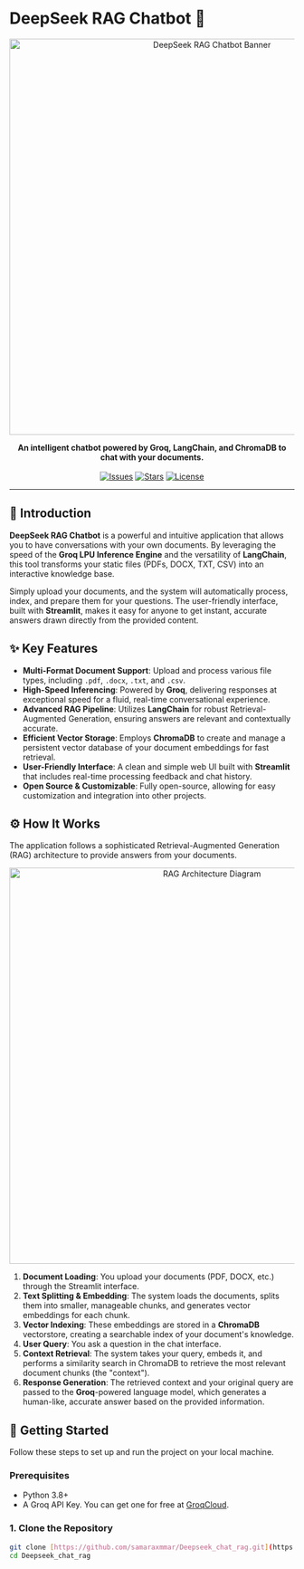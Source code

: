# DeepSeek RAG Chatbot 🤖

<p align="center">
  <img src="https://user-images.githubusercontent.com/74038190/219923831-5843447c-1748-423c-9118-24989e226165.png" alt="DeepSeek RAG Chatbot Banner" width="700">
</p>

<p align="center">
    <b>An intelligent chatbot powered by Groq, LangChain, and ChromaDB to chat with your documents.</b>
<br/><br/>
    <a href="https://github.com/samaraxmmar/Deepseek_chat_rag/issues"><img src="https://img.shields.io/github/issues/samaraxmmar/Deepseek_chat_rag?style=for-the-badge&color=brightgreen" alt="Issues"></a>
    <a href="https://github.com/samaraxmmar/Deepseek_chat_rag/stargazers"><img src="https://img.shields.io/github/stars/samaraxmmar/Deepseek_chat_rag?style=for-the-badge&color=f0c60f" alt="Stars"></a>
    <a href="https://github.com/samaraxmmar/Deepseek_chat_rag/blob/main/LICENSE"><img src="https://img.shields.io/github/license/samaraxmmar/Deepseek_chat_rag?style=for-the-badge&color=blue" alt="License"></a>
</p>

---

## 🌟 Introduction

**DeepSeek RAG Chatbot** is a powerful and intuitive application that allows you to have conversations with your own documents. By leveraging the speed of the **Groq LPU Inference Engine** and the versatility of **LangChain**, this tool transforms your static files (PDFs, DOCX, TXT, CSV) into an interactive knowledge base.

Simply upload your documents, and the system will automatically process, index, and prepare them for your questions. The user-friendly interface, built with **Streamlit**, makes it easy for anyone to get instant, accurate answers drawn directly from the provided content.

## ✨ Key Features

* **Multi-Format Document Support**: Upload and process various file types, including `.pdf`, `.docx`, `.txt`, and `.csv`.
* **High-Speed Inferencing**: Powered by **Groq**, delivering responses at exceptional speed for a fluid, real-time conversational experience.
* **Advanced RAG Pipeline**: Utilizes **LangChain** for robust Retrieval-Augmented Generation, ensuring answers are relevant and contextually accurate.
* **Efficient Vector Storage**: Employs **ChromaDB** to create and manage a persistent vector database of your document embeddings for fast retrieval.
* **User-Friendly Interface**: A clean and simple web UI built with **Streamlit** that includes real-time processing feedback and chat history.
* **Open Source & Customizable**: Fully open-source, allowing for easy customization and integration into other projects.

## ⚙️ How It Works

The application follows a sophisticated Retrieval-Augmented Generation (RAG) architecture to provide answers from your documents.

<p align="center">
  <img src="[https://www.google.com/imgres?q=RAG%20Architecture%20Diagram&imgurl=https%3A%2F%2Fwww.deepchecks.com%2Fwp-content%2Fuploads%2F2024%2F10%2Fimg-rag-architecture-model.jpg&imgrefurl=https%3A%2F%2Fwww.deepchecks.com%2Fglossary%2Frag-architecture%2F&docid=77NHblHjJBDcLM&tbnid=tAnnhoVChABTzM&vet=12ahUKEwjLnqut7N-NAxXW_rsIHUhsGNQQM3oECGYQAA..i&w=680&h=346&hcb=2&ved=2ahUKEwjLnqut7N-NAxXW_rsIHUhsGNQQM3oECGYQAA](https://www.deepchecks.com/wp-content/uploads/2024/10/img-rag-architecture-model.jpg)" alt="RAG Architecture Diagram" width="700">
</p>

1.  **Document Loading**: You upload your documents (PDF, DOCX, etc.) through the Streamlit interface.
2.  **Text Splitting & Embedding**: The system loads the documents, splits them into smaller, manageable chunks, and generates vector embeddings for each chunk.
3.  **Vector Indexing**: These embeddings are stored in a **ChromaDB** vectorstore, creating a searchable index of your document's knowledge.
4.  **User Query**: You ask a question in the chat interface.
5.  **Context Retrieval**: The system takes your query, embeds it, and performs a similarity search in ChromaDB to retrieve the most relevant document chunks (the "context").
6.  **Response Generation**: The retrieved context and your original query are passed to the **Groq**-powered language model, which generates a human-like, accurate answer based on the provided information.

## 🚀 Getting Started

Follow these steps to set up and run the project on your local machine.

### Prerequisites

* Python 3.8+
* A Groq API Key. You can get one for free at [GroqCloud](https://console.groq.com/keys).

### 1. Clone the Repository

```bash
git clone [https://github.com/samaraxmmar/Deepseek_chat_rag.git](https://github.com/samaraxmmar/Deepseek_chat_rag.git)
cd Deepseek_chat_rag
